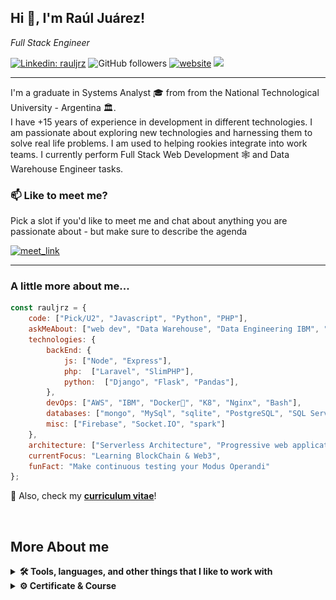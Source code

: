<h2>Hi 👋, I'm Raúl Juárez!</h2>
<p><em>
Full Stack Engineer
</em></p>

[![Linkedin: rauljrz](https://img.shields.io/badge/-rauljrz-blue?style=flat-square&logo=Linkedin&logoColor=white&link=https://www.linkedin.com/in/rauljrz/)](https://www.linkedin.com/in/rauljrz/)
![GitHub followers](https://img.shields.io/github/followers/rauljrz?label=Follow&style=social)
[![website](https://img.shields.io/badge/Website-46a2f1.svg?&style=flat-square&logo=Google-Chrome&logoColor=white&link=http://rauljrz.me/)](http://rauljrz.me/)
![](https://visitor-badge.glitch.me/badge?page_id=rauljrz.rauljrz)
<p align="left">
</p>

--- 
I'm a graduate in Systems Analyst 🎓 from from the National Technological University - Argentina 🏛. <br>
I have +15 years of experience in development in different technologies. I am passionate about exploring new technologies and harnessing them to solve real life problems. I am used to helping rookies integrate into work teams. I currently perform Full Stack Web Development 🕸️ and Data Warehouse Engineer tasks.

### 📫 Like to meet me?

Pick a slot if you'd like to meet me and chat about anything you are passionate about - but make sure to describe the agenda

<a href="https://calendly.com/rauljrz/15min" target="_blank"><img width="498" alt="meet_link" src="https://user-images.githubusercontent.com/15426564/144297439-f530f383-e73e-41e0-9914-a9b7d3f432e5.png"></a>

---
###  A little more about me...  

```javascript
const rauljrz = {
    code: ["Pick/U2", "Javascript", "Python", "PHP"],
    askMeAbout: ["web dev", "Data Warehouse", "Data Engineering IBM", "DevOps"],
    technologies: {
        backEnd: {
            js: ["Node", "Express"],
            php:  ["Laravel", "SlimPHP"],
            python:  ["Django", "Flask", "Pandas"],
        },
        devOps: ["AWS", "IBM", "Docker🐳", "K8", "Nginx", "Bash"],
        databases: ["mongo", "MySql", "sqlite", "PostgreSQL", "SQL Server", "PICK"],
        misc: ["Firebase", "Socket.IO", "spark"]
    },
    architecture: ["Serverless Architecture", "Progressive web applications", "Single page applications"],
    currentFocus: "Learning BlockChain & Web3",
    funFact: "Make continuous testing your Modus Operandi"
};
```

 📝 Also, check my **[curriculum vitae](https://github.com/rauljrz/rauljrz/cv-rauljrz.pdf)**!

<br>

<h2 align="left">More About me</h2>

<details>
  <summary><b>🛠 Tools, languages, and other things that I like to work with</b></summary>
<table>
    <tr>
        <td align="center" width="96">
            <a href="#">
                <img src="./img/python-original.svg" width="48" height="48" alt="Python" />
            </a>
            <br>Python
        </td>
        <td align="center" width="96">
            <a href="#">
                <img src="./img/pandas_mark.svg" width="48" height="48" alt="Pandas" />
            </a>
            <br>Pandas
        </td>
        <td align="center" width="96">
            <a href="#">
                <img src="./img/postgresql-original.svg" width="48" height="48" alt="PostgreSQL" />
            </a>
            <br>PostgreSQL
        </td>
        <td align="center" width="96">
            <a href="#">
                <img src="./img/apache_hadoop-icon.svg" width="48" height="48" alt="Hadoop" />
            </a>
            <br>Hadoop
        </td>
        <td align="center" width="96">
            <a href="#">
                <img src="./img/javascript-original.svg" width="48" height="48" alt="JavaScript" />
            </a>
            <br>JavaScript
        </td>
        <td align="center" width="96">
            <a href="#">
                <img src="./img/react-original.svg" width="48" height="48" alt="React" />
            </a>
            <br>React
        </td>
        <td align="center" width="96">
            <a href="#">
                <img src="./img/getpostman-icon.svg" width="48" height="48" alt="Postman" />
            </a>
            <br>Postman
        </td>
        <td align="center" width="96">
            <a href="#">
                <img src="./img/aws-original.svg" width="48" height="48" alt="Amazon Web Service" />
            </a>
            <br>AWS
        </td>
        <td align="center" width="96">
            <a href="#">
                <img src="./img/graphql-icon.svg" width="48" height="48" alt="GraphQL" />
            </a>
            <br>GraphQL
        </td>
    </tr>
    <tr>
        <td align="center" width="96">
            <a href="#">
                <img src="./img/docker-original.svg" width="48" height="48" alt="Docker" />
            </a>
            <br>Docker
        </td>
        <td align="center" width="96">
            <a href="#">
                <img src="./img/kubernetes-icon.svg" width="48" height="48" alt="Kubernetes" />
            </a>
            <br>Kubernetes
        </td>
        <td align="center" width="96">
            <a href="#">
                <img src="./img/debian-original.svg" width="48" height="48" alt="Debian" />
            </a>
            <br>Debian
        </td>
        <td align="center" width="96">
            <a href="#">
                <img src="./img/redhat-original.svg" width="48" height="48" alt="RHEL" />
            </a>
            <br>RHEL
        </td>
        <td align="center" width="96">
            <a href="#">
                <img src="https://raw.githubusercontent.com/PowerShell/PowerShell/master/assets/ps_black_128.svg" width="48" height="48" alt="Powershell" />
            </a>
            <br>Powershell
        </td>
        <td align="center" width="96">
            <a href="#">
                <img src="./img/mysql-original.svg" width="48" height="48" alt="MySQL" />
            </a>
            <br>MySQL
        </td>
        <td align="center" width="96">
            <a href="#">
                <img src="./img/grafana-icon.svg" width="48" height="48" alt="Grafana" />
            </a>
            <br>Grafana
        </td>
        <td align="center" width="96">
            <a href="#">
                <img src="https://github.com/cncf/artwork/blob/master/projects/prometheus/icon/color/prometheus-icon-color.svg" width="48" height="48" alt="Prometheus" />
            </a>
            <br>Prometheus
        </td>
        <td align="center" width="96">
            <a href="#">
                <img src="https://raw.githubusercontent.com/cncf/artwork/master/projects/thanos/icon/color/thanos-icon-color.svg" width="48" height="48" alt="Thanos" />
            </a>
            <br>Thanos
        </td>
    </tr>
</table>
</details>
<details>
    <summary>
        <b>⚙️ Certificate & Course</b>
    </summary>
    <table>
        <tr>
            <td align="center" width="96">
                <a href="https://www.credly.com/users/rauljrz">
                    <img src="https://cdn.credly.com/assets/structure/logo-78b59f8114817c758ca965ed8f1a58a76a39b6fd70d031f771a9bbc581fcde65.svg" style="max-height: 72px;">
                </a>
            </td>
            <td align="left" width="600">
                <a href="https://www.credly.com/users/rauljrz">
                    <p>Badges in Credly</p>
                </a>
            </td>
        </tr>
        <tr>
            <td align="center" width="96">
                <a href="https://www.coursera.org/account/accomplishments/specialization/MB9GEZZYLN2N">
                    <img src="https://d2j5ihb19pt1hq.cloudfront.net/certificates/cert-specialization.png" style="max-height: 72px;">
                </a>
            </td>
            <td align="left" width="600">
                <a href="https://www.coursera.org/account/accomplishments/specialization/MB9GEZZYLN2N">
                    <p>BI Foundations with SQL, ETL and Data Warehousing</p>
                </a>
                <p>IBM</p>
            </td>
        </tr>
        <tr>
            <td align="center" width="96">
                <a href="https://www.coursera.org/account/accomplishments/professional-cert/YZFFZH4QDA36">
                    <img src="https://d2j5ihb19pt1hq.cloudfront.net/certificates/cert-specialization.png" style="max-height: 72px;">
                </a>
            </td>
            <td align="left" width="600">
                <a href="https://www.coursera.org/account/accomplishments/professional-cert/YZFFZH4QDA36">
                    <p>IBM Data Warehouse Engineer</p>
                </a>
                <p>IBM</p>
            </td>
        </tr>
        <tr>
            <td align="center" width="96">
                <a href="https://www.coursera.org/account/accomplishments/specialization/GL2VXW7752U3">
                    <img src="https://d2j5ihb19pt1hq.cloudfront.net/certificates/cert-specialization.png" style="max-height: 72px;">
                </a>
            </td>
            <td align="left" width="600">
                <a href="https://www.coursera.org/account/accomplishments/specialization/GL2VXW7752U3">
                    <p>NoSQL, Big Data, and Spark Foundations</p>
                </a>
                <p>IBM</p>
            </td>
        </tr>
        <tr>
            <td align="center" width="96">
                <a href="https://www.coursera.org/account/accomplishments/specialization/NMM4KBVEBE8F">
                    <img src="https://d2j5ihb19pt1hq.cloudfront.net/certificates/cert-specialization.png" style="max-height: 72px;">
                </a>
            </td>
            <td align="left" width="600">
                <a href="https://www.coursera.org/account/accomplishments/specialization/NMM4KBVEBE8F">
                    <p>Cloud Application Development Foundations</p>
                </a>
                <p>IBM</p>
            </td>
        </tr>
        <tr>
            <td align="center" width="96">
                <a href="https://www.coursera.org/account/accomplishments/specialization/REJK5D8MTGCE">
                    <img src="https://d2j5ihb19pt1hq.cloudfront.net/certificates/cert-specialization.png" style="max-height: 72px;">
                </a>
            </td>
            <td align="left" width="600">
                <a href="https://www.coursera.org/account/accomplishments/specialization/REJK5D8MTGCE">
                    <p>Data Engineering Foundations</p>
                </a>
                <p>IBM</p>
            </td>
        </tr>
        </div>
    </table>
</details>
